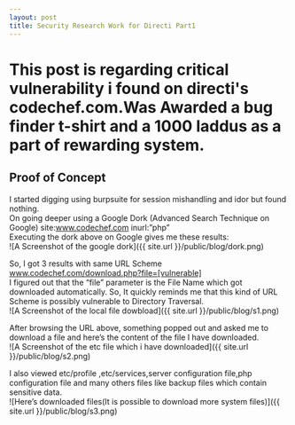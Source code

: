 ```yaml
---
layout: post
title: Security Research Work for Directi Part1
---
```


# This post is regarding critical vulnerability i found on directi's codechef.com.Was Awarded a bug finder t-shirt and a 1000 laddus as a part of rewarding system.


## Proof of Concept

I started digging using burpsuite for session mishandling and idor but found nothing.<br/>
On going deeper using a Google Dork (Advanced Search Technique on Google) site:www.codechef.com inurl:”php” <br/>
Executing the dork above on Google gives me these results:<br/>
![A Screenshot of the google dork]({{ site.url }}/public/blog/dork.png)

So, I got 3 results with same URL Scheme<br/>
www.codechef.com/download.php?file=[vulnerable]<br/>
I figured out that the “file” parameter is the File Name which got downloaded automatically. So, It quickly reminds me that this kind of URL Scheme is possibly vulnerable to Directory Traversal. <br/>
![A Screenshot of the local file dowbload]({{ site.url }}/public/blog/s1.png)

After browsing the URL above, something popped out and asked me to download a file and here’s the content of the file I have downloaded.<br/>
![A Screenshot of the etc file which i have downloaded]({{ site.url }}/public/blog/s2.png)

I also viewed etc/profile ,etc/services,server configuration file,php configuration file and many others files like backup files which contain sensitive data.<br/>
![Here’s downloaded files(It is possible to download more system files)]({{ site.url }}/public/blog/s3.png)





